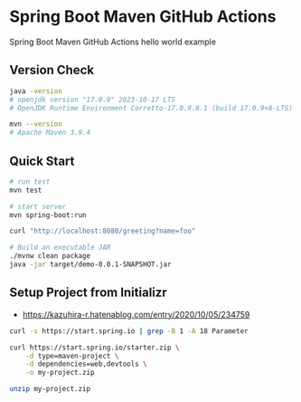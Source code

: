 # Spring Boot Maven GitHub Actions

Spring Boot Maven GitHub Actions hello world example

## Version Check

```bash
java -version
# openjdk version "17.0.9" 2023-10-17 LTS
# OpenJDK Runtime Environment Corretto-17.0.9.8.1 (build 17.0.9+8-LTS)

mvn --version
# Apache Maven 3.9.4
```

## Quick Start

```bash
# run test
mvn test

# start server
mvn spring-boot:run

curl "http://localhost:8080/greeting?name=foo"

# Build an executable JAR
./mvnw clean package
java -jar target/demo-0.0.1-SNAPSHOT.jar
```

## Setup Project from Initializr

* https://kazuhira-r.hatenablog.com/entry/2020/10/05/234759

```bash
curl -s https://start.spring.io | grep -B 1 -A 18 Parameter

curl https://start.spring.io/starter.zip \
    -d type=maven-project \
    -d dependencies=web,devtools \
    -o my-project.zip

unzip my-project.zip
```
